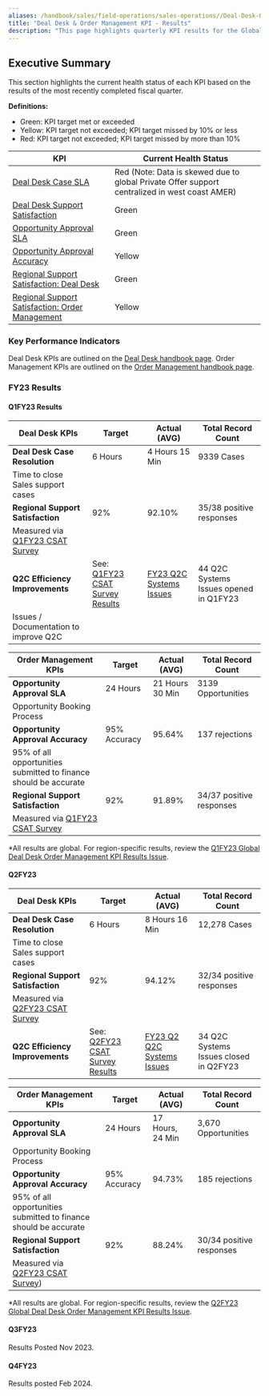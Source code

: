 ```yaml
---
aliases: /handbook/sales/field-operations/sales-operations//Deal-Desk-Order-Mgmt-KPIs
title: "Deal Desk & Order Management KPI - Results"
description: "This page highlights quarterly KPI results for the Global Deal Desk & Order Management team."
---
```


## Executive Summary

This section highlights the current health status of each KPI based on the results of the most recently completed fiscal quarter.

**Definitions:**
- Green: KPI target met or exceeded
- Yellow: KPI target not exceeded; KPI target missed by 10% or less
- Red: KPI target not exceeded; KPI target missed by more than 10%

| **KPI**                                                                                                                                                                                 | **Current Health Status** |
|-----------------------------------------------------------------------------------------------------------------------------------------------------------------------------------------|------------|
| [Deal Desk Case SLA](https://about.gitlab.com/handbook/sales/field-operations/sales-operations/deal-desk/#1-deal-desk--case-slas)                                                                               |      Red (Note: Data is skewed due to global Private Offer support centralized in west coast AMER)      |
| [Deal Desk Support Satisfaction](https://about.gitlab.com/handbook/sales/field-operations/sales-operations/deal-desk/#2-regional-support-satisfaction)                                                          |      Green      |
| [Opportunity Approval SLA](https://about.gitlab.com/handbook/sales/field-operations/sales-operations/order-management/#1-standard-opportunity-approval-sla)                                                     |      Green      |
| [Opportunity Approval Accuracy](https://about.gitlab.com/handbook/sales/field-operations/sales-operations/order-management/#3-opportunity-approval-accuracy-and-efficiency)                                     |      Yellow      |
| [Regional Support Satisfaction: Deal Desk](https://about.gitlab.com/handbook/sales/field-operations/sales-operations/order-management/#2-regional-support-satisfaction)                                                    |      Green       |
| [Regional Support Satisfaction: Order Management](https://about.gitlab.com/handbook/sales/field-operations/sales-operations/order-management/#2-regional-support-satisfaction)                                                    |      Yellow       |

### Key Performance Indicators

Deal Desk KPIs are outlined on the [Deal Desk handbook page](https://about.gitlab.com/handbook/sales/field-operations/sales-operations/deal-desk/#key-performance-indicators).
Order Management KPIs are outlined on the [Order Management handbook page](https://about.gitlab.com/handbook/sales/field-operations/sales-operations/order-management/).

### FY23 Results

#### Q1FY23 Results

| **Deal Desk KPIs**                       | **Target** | **Actual (AVG)** | **Total Record Count** |
|------------------------------------------|------------|------------------|------------------|
| **Deal Desk Case Resolution**            | 6 Hours    | 4 Hours 15 Min   | 9339 Cases |
| Time to close Sales support cases         |            |                  |             |
| **Regional Support Satisfaction**        | 92%        | 92.10%           |     35/38 positive responses        |
| Measured via [Q1FY23 CSAT Survey](https://gitlab.com/gitlab-com/sales-team/field-operations/deal-desk/-/issues/220)               |            |                  |
| **Q2C Efficiency Improvements**          | See: [Q1FY23 CSAT Survey Results](https://gitlab.com/gitlab-com/sales-team/field-operations/deal-desk/-/issues/220)          |  [FY23 Q2C Systems Issues](https://gitlab.com/groups/gitlab-com/sales-team/field-operations/-/epics/90)        | 44 Q2C Systems Issues opened in Q1FY23 |
| Issues / Documentation to improve Q2C    |            |                  |  |


| **Order Management KPIs**                                        | **Target**   | **Actual (AVG)** | **Total Record Count** |
|------------------------------------------------------------------|--------------|------------------|--------------|
| **Opportunity Approval SLA**                                     |   24 Hours   |  21 Hours 30 Min | 3139 Opportunities |
| Opportunity Booking Process                                      |              |                  |  |
| **Opportunity Approval Accuracy**                                | 95% Accuracy |      95.64%      | 137 rejections |
| 95% of all opportunities submitted to finance should be accurate |              |                  |  |
| **Regional Support Satisfaction**                                |      92%     |      91.89%      | 34/37 positive responses |
| Measured via [Q1FY23 CSAT Survey](https://gitlab.com/gitlab-com/sales-team/field-operations/deal-desk/-/issues/220)                           |              |                  |  |

*All results are global. For region-specific results, review the [Q1FY23 Global Deal Desk Order Management KPI Results Issue](https://gitlab.com/gitlab-com/sales-team/field-operations/deal-desk/-/issues/229).

#### Q2FY23

| **Deal Desk KPIs**                       | **Target** | **Actual (AVG)** | **Total Record Count** |
|------------------------------------------|------------|------------------|------------------|
| **Deal Desk Case Resolution**            | 6 Hours    | 8 Hours 16 Min   | 12,278 Cases |
| Time to close Sales support cases         |            |                  |             |
| **Regional Support Satisfaction**        | 92%        | 94.12%           |     32/34 positive responses        |
| Measured via [Q2FY23 CSAT Survey](https://gitlab.com/gitlab-com/sales-team/field-operations/deal-desk/-/issues/262)               |            |                  |
| **Q2C Efficiency Improvements**          | See: [Q2FY23 CSAT Survey Results](https://gitlab.com/gitlab-com/sales-team/field-operations/deal-desk/-/issues/262)          |  [FY23 Q2 Q2C Systems Issues](https://gitlab.com/groups/gitlab-com/sales-team/field-operations/-/epics/90)        | 34 Q2C Systems Issues closed in Q2FY23 |


| **Order Management KPIs**                                        | **Target**   | **Actual (AVG)** | **Total Record Count** |
|------------------------------------------------------------------|--------------|------------------|--------------|
| **Opportunity Approval SLA**                                     |   24 Hours   |  17 Hours, 24 Min | 3,670 Opportunities |
| Opportunity Booking Process                                      |              |                  |  |
| **Opportunity Approval Accuracy**                                | 95% Accuracy |      94.73%      | 185 rejections |
| 95% of all opportunities submitted to finance should be accurate |              |                  |  |
| **Regional Support Satisfaction**                                |      92%     |      88.24%      | 30/34 positive responses |
| Measured via [Q2FY23 CSAT Survey](https://gitlab.com/gitlab-com/sales-team/field-operations/deal-desk/-/issues/262))                           |              |                  |  |

*All results are global. For region-specific results, review the [Q2FY23 Global Deal Desk Order Management KPI Results Issue](https://gitlab.com/gitlab-com/sales-team/field-operations/deal-desk/-/issues/249).

#### Q3FY23

Results Posted Nov 2023.

#### Q4FY23

Results posted Feb 2024.

